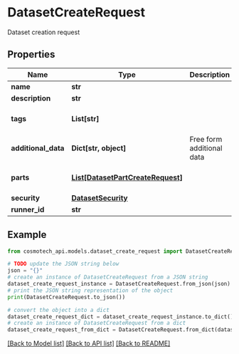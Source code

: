 # DatasetCreateRequest

Dataset creation request

## Properties

Name | Type | Description | Notes
------------ | ------------- | ------------- | -------------
**name** | **str** |  | 
**description** | **str** |  | [optional] 
**tags** | **List[str]** |  | [optional] [default to []]
**additional_data** | **Dict[str, object]** | Free form additional data | [optional] 
**parts** | [**List[DatasetPartCreateRequest]**](DatasetPartCreateRequest.md) |  | [optional] [default to []]
**security** | [**DatasetSecurity**](DatasetSecurity.md) |  | [optional] 
**runner_id** | **str** |  | [optional] 

## Example

```python
from cosmotech_api.models.dataset_create_request import DatasetCreateRequest

# TODO update the JSON string below
json = "{}"
# create an instance of DatasetCreateRequest from a JSON string
dataset_create_request_instance = DatasetCreateRequest.from_json(json)
# print the JSON string representation of the object
print(DatasetCreateRequest.to_json())

# convert the object into a dict
dataset_create_request_dict = dataset_create_request_instance.to_dict()
# create an instance of DatasetCreateRequest from a dict
dataset_create_request_from_dict = DatasetCreateRequest.from_dict(dataset_create_request_dict)
```
[[Back to Model list]](../README.md#documentation-for-models) [[Back to API list]](../README.md#documentation-for-api-endpoints) [[Back to README]](../README.md)


